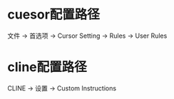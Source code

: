 # cuesor配置路径
文件 → 首选项 → Cursor Setting → Rules → User Rules

# cline配置路径
CLINE → 设置 → Custom Instructions
